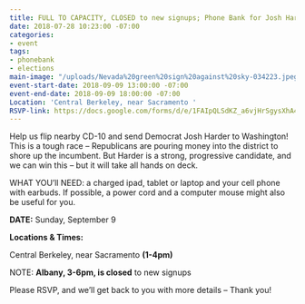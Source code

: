 ```yaml
---
title: FULL TO CAPACITY, CLOSED to new signups; Phone Bank for Josh Harder 9/9
date: 2018-07-28 10:23:00 -07:00
categories:
- event
tags:
- phonebank
- elections
main-image: "/uploads/Nevada%20green%20sign%20against%20sky-034223.jpeg"
event-start-date: 2018-09-09 13:00:00 -07:00
event-end-date: 2018-09-09 18:00:00 -07:00
Location: 'Central Berkeley, near Sacramento '
RSVP-link: https://docs.google.com/forms/d/e/1FAIpQLSdKZ_a6vjHrSgysXhA4uNjmeIAuVxUp-DeAVe6mYHT8v73x1Q/viewform
---
```


Help us flip nearby CD-10 and send Democrat Josh Harder to Washington! This is a tough race – Republicans are pouring money into the district to shore up the incumbent. But Harder is a strong, progressive candidate, and we can win this – but it will take all hands on deck.

WHAT YOU’ll NEED: a charged ipad, tablet or laptop and your cell phone with earbuds. If possible, a power cord and a computer mouse might also be useful for you.

**DATE:** Sunday, September 9

**Locations & Times:** 

Central Berkeley, near Sacramento **(1-4pm)** 

NOTE:  **Albany, 3-6pm, is closed** to new signups

Please RSVP, and we’ll get back to you with more details – Thank you!